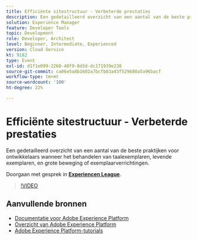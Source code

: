 ```yaml
---
title: Efficiënte sitestructuur - Verbeterde prestaties
description: Een gedetailleerd overzicht van een aantal van de beste praktijken voor ontwikkelaars wanneer het behandelen van taalexemplaren, levende exemplaren, en grote beweging of exemplaarverrichtingen.
solution: Experience Manager
feature: Developer Tools
topic: Development
role: Developer, Architect
level: Beginner, Intermediate, Experienced
version: Cloud Service
kt: 9182
type: Event
exl-id: d1f1e099-2260-40f9-8d3d-dc171939e238
source-git-commit: ca06e5a8b1602a7bcfb83a43f529680a5a96bacf
workflow-type: tm+mt
source-wordcount: '100'
ht-degree: 22%

---
```


# Efficiënte sitestructuur - Verbeterde prestaties

Een gedetailleerd overzicht van een aantal van de beste praktijken voor ontwikkelaars wanneer het behandelen van taalexemplaren, levende exemplaren, en grote beweging of exemplaarverrichtingen.

Doorgaan met gesprek in **[Experiencen League](https://adobe.ly/39DoIQT)**.

>[!VIDEO](https://video.tv.adobe.com/v/337723/?quality=12&learn=on&hidetitle=true)

## Aanvullende bronnen

- [Documentatie voor Adobe Experience Platform](https://experienceleague.adobe.com/docs/experience-platform.html)
- [Overzicht van Adobe Experience Platform](https://experienceleague.adobe.com/docs/experience-platform/landing/home.html)
- [Adobe Experience Platform-tutorials](https://experienceleague.adobe.com/docs/platform-learn/tutorials/overview.html?lang=nl)
